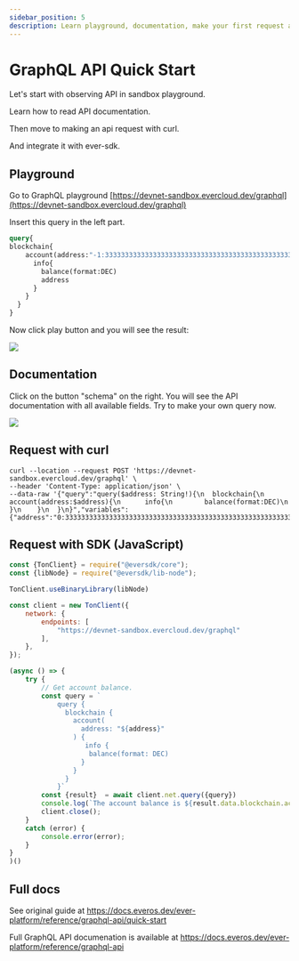 ```yaml
---
sidebar_position: 5
description: Learn playground, documentation, make your first request and integrate
---
```


# GraphQL API Quick Start

Let's start with observing API in sandbox playground.

Learn how to read API documentation.

Then move to making an api request with curl.

And integrate it with ever-sdk.

## Playground

Go to GraphQL playground [https://devnet-sandbox.evercloud.dev/graphql](https://devnet-sandbox.evercloud.dev/graphql)

Insert this query in the left part.

```graphql
query{
blockchain{
    account(address:"-1:3333333333333333333333333333333333333333333333333333333333333333"){
      info{
        balance(format:DEC)
        address
      }
    }
  }
}
```

Now click play button and you will see the result:

![](https://github.com/tonlabs/ever-platform-docs/raw/main/.gitbook/assets/image.png)



## Documentation

Click on the button "schema" on the right. You will see the API documentation with all available fields. Try to make your own query now.

![](https://github.com/tonlabs/ever-platform-docs/raw/main/.gitbook/assets/image%20(1).png)

## Request with curl

```
curl --location --request POST 'https://devnet-sandbox.evercloud.dev/graphql' \
--header 'Content-Type: application/json' \
--data-raw '{"query":"query($address: String!){\n  blockchain{\n    account(address:$address){\n      info{\n        balance(format:DEC)\n      }\n    }\n  }\n}","variables":{"address":"0:3333333333333333333333333333333333333333333333333333333333333333"}}'
```

## Request with SDK (JavaScript)

```javascript
const {TonClient} = require("@eversdk/core");
const {libNode} = require("@eversdk/lib-node");

TonClient.useBinaryLibrary(libNode)

const client = new TonClient({
    network: {
        endpoints: [
            "https://devnet-sandbox.evercloud.dev/graphql"
        ],
    },
});

(async () => {
    try {
        // Get account balance. 
        const query = `
            query {
              blockchain {
                account(
                  address: "${address}"
                ) {
                   info {
                    balance(format: DEC)
                  }
                }
              }
            }`
        const {result}  = await client.net.query({query})
        console.log(`The account balance is ${result.data.blockchain.account.info.balance}`);
        client.close();
    }
    catch (error) {
        console.error(error);
    }
}
)()
```

## Full docs

See original guide at https://docs.everos.dev/ever-platform/reference/graphql-api/quick-start

Full GraphQL API documenation is available at https://docs.everos.dev/ever-platform/reference/graphql-api
